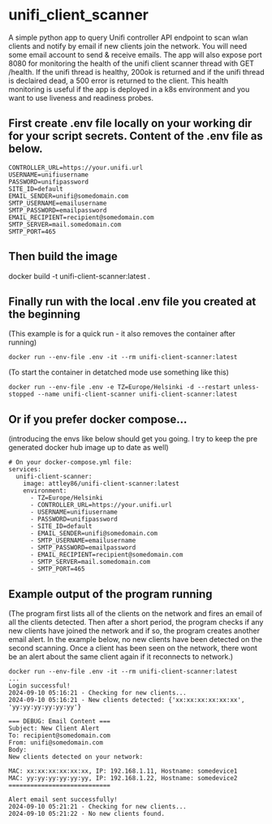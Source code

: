 # unifi_client_scanner

A simple python app to query Unifi controller API endpoint to scan wlan clients and notify by email if new clients join the network. You will need some email account to send & receive emails. The app will also expose port 8080 for monitoring the health of the unifi client scanner thread with GET /health. If the unifi thread is healthy, 200ok is returned and if the unifi thread is declaired dead, a 500 error is returned to the client. This health monitoring is useful if the app is deployed in a k8s environment and you want to use liveness and readiness probes.

## First create .env file locally on your working dir for your script secrets. Content of the .env file as below.
```
CONTROLLER_URL=https://your.unifi.url
USERNAME=unifiusername
PASSWORD=unifipassword
SITE_ID=default
EMAIL_SENDER=unifi@somedomain.com
SMTP_USERNAME=emailusername
SMTP_PASSWORD=emailpassword
EMAIL_RECIPIENT=recipient@somedomain.com
SMTP_SERVER=mail.somedomain.com
SMTP_PORT=465
```

## Then build the image

docker build -t unifi-client-scanner:latest .

## Finally run with the local .env file you created at the beginning
(This example is for a quick run - it also removes the container after running)

```docker run --env-file .env -it --rm unifi-client-scanner:latest```

(To start the container in detatched mode use something like this)

```docker run --env-file .env -e TZ=Europe/Helsinki -d --restart unless-stopped --name unifi-client-scanner unifi-client-scanner:latest```

## Or if you prefer docker compose...
(introducing the envs like below should get you going. I try to keep the pre generated docker hub image up to date as well)

```
# On your docker-compose.yml file:
services:
  unifi-client-scanner:
    image: attley86/unifi-client-scanner:latest
    environment:
      - TZ=Europe/Helsinki
      - CONTROLLER_URL=https://your.unifi.url
      - USERNAME=unifiusername
      - PASSWORD=unifipassword
      - SITE_ID=default
      - EMAIL_SENDER=unifi@somedomain.com
      - SMTP_USERNAME=emailusername
      - SMTP_PASSWORD=emailpassword
      - EMAIL_RECIPIENT=recipient@somedomain.com
      - SMTP_SERVER=mail.somedomain.com
      - SMTP_PORT=465
```

## Example output of the program running
(The program first lists all of the clients on the network and fires an email of all the clients detected. Then after a short period, the program checks if any new clients have joined the network and if so, the program creates another email alert. In the example below, no new clients have been detected on the second scanning. Once a client has been seen on the network, there wont be an alert about the same client again if it reconnects to network.)

```
docker run --env-file .env -it --rm unifi-client-scanner:latest   
...
Login successful!
2024-09-10 05:16:21 - Checking for new clients...
2024-09-10 05:16:21 - New clients detected: {'xx:xx:xx:xx:xx:xx', 'yy:yy:yy:yy:yy:yy'}

=== DEBUG: Email Content ===
Subject: New Client Alert
To: recipient@somedomain.com
From: unifi@somedomain.com
Body:
New clients detected on your network:

MAC: xx:xx:xx:xx:xx:xx, IP: 192.168.1.11, Hostname: somedevice1
MAC: yy:yy:yy:yy:yy:yy, IP: 192.168.1.22, Hostname: somedevice2
============================

Alert email sent successfully!
2024-09-10 05:21:21 - Checking for new clients...
2024-09-10 05:21:22 - No new clients found.
```

